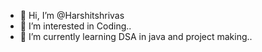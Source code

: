 - 👋 Hi, I’m @Harshitshrivas
- 👀 I’m interested in Coding..
- 🌱 I’m currently learning DSA in java and project making..


<!---
Harshitshrivas/Harshitshrivas is a ✨ special ✨ repository because its `README.md` (this file) appears on your GitHub profile.
You can click the Preview link to take a look at your changes.
--->
